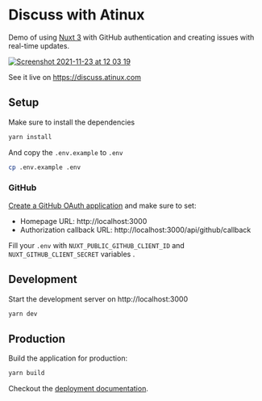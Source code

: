 # Discuss with Atinux

Demo of using [Nuxt 3](https://v3.nuxtjs.org) with GitHub authentication and creating issues with real-time updates.

[![Screenshot 2021-11-23 at 12 03 19](https://user-images.githubusercontent.com/904724/143013142-4da8d459-6e88-446b-8f1c-98d69ca428a4.png)](https://discuss.atinux.com)

See it live on https://discuss.atinux.com

## Setup

Make sure to install the dependencies

```bash
yarn install
```

And copy the `.env.example` to `.env`

```bash
cp .env.example .env
```

### GitHub

[Create a GitHub OAuth application](https://github.com/settings/applications/new) and make sure to set:

- Homepage URL: http://localhost:3000
- Authorization callback URL: http://localhost:3000/api/github/callback

Fill your `.env` with `NUXT_PUBLIC_GITHUB_CLIENT_ID` and `NUXT_GITHUB_CLIENT_SECRET` variables .

## Development

Start the development server on http://localhost:3000

```bash
yarn dev
```

## Production

Build the application for production:

```bash
yarn build
```

Checkout the [deployment documentation](https://v3.nuxtjs.org/docs/deployment).
